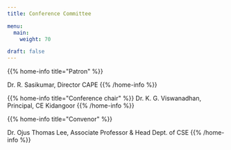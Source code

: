 ```yaml
---
title: Conference Committee

menu:
  main:
    weight: 70

draft: false    
---
```


{{% home-info title="Patron" %}}


<!-- TODO: filter and search -->
Dr. R. Sasikumar, 
Director CAPE
{{% /home-info %}}

{{% home-info title="Conference chair" %}}
Dr. K. G. Viswanadhan, 
Principal,
CE Kidangoor
{{% /home-info %}}

{{% home-info title="Convenor" %}}

Dr. Ojus Thomas Lee,
Associate Professor & Head
Dept. of CSE
{{% /home-info %}}
